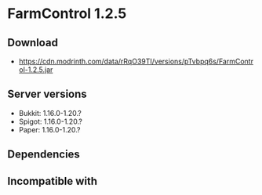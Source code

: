 # FarmControl 1.2.5

## Download
- https://cdn.modrinth.com/data/rRqO39TI/versions/pTvbpq6s/FarmControl-1.2.5.jar

## Server versions
- Bukkit: 1.16.0-1.20.?
- Spigot: 1.16.0-1.20.?
- Paper: 1.16.0-1.20.?

## Dependencies

## Incompatible with